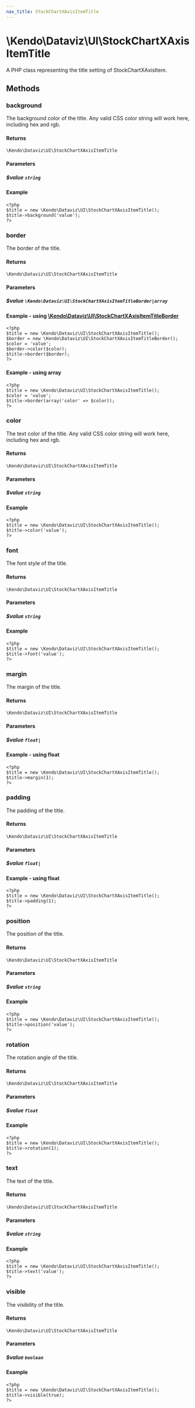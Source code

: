 ```yaml
---
nav_title: StockChartXAxisItemTitle
---
```


# \Kendo\Dataviz\UI\StockChartXAxisItemTitle

A PHP class representing the title setting of StockChartXAxisItem.


## Methods

### background
The background color of the title. Any valid CSS color string will work here, including
hex and rgb.

#### Returns
`\Kendo\Dataviz\UI\StockChartXAxisItemTitle`

#### Parameters

##### $value `string`



#### Example 
    <?php
    $title = new \Kendo\Dataviz\UI\StockChartXAxisItemTitle();
    $title->background('value');
    ?>

### border

The border of the title.

#### Returns
`\Kendo\Dataviz\UI\StockChartXAxisItemTitle`

#### Parameters

##### $value `\Kendo\Dataviz\UI\StockChartXAxisItemTitleBorder|array`


#### Example - using [\Kendo\Dataviz\UI\StockChartXAxisItemTitleBorder](/api/wrappers/php/Kendo/Dataviz/UI/StockChartXAxisItemTitleBorder)
    <?php
    $title = new \Kendo\Dataviz\UI\StockChartXAxisItemTitle();
    $border = new \Kendo\Dataviz\UI\StockChartXAxisItemTitleBorder();
    $color = 'value';
    $border->color($color);
    $title->border($border);
    ?>

#### Example - using array

    <?php
    $title = new \Kendo\Dataviz\UI\StockChartXAxisItemTitle();
    $color = 'value';
    $title->border(array('color' => $color));
    ?>

### color
The text color of the title. Any valid CSS color string will work here, including hex and rgb.

#### Returns
`\Kendo\Dataviz\UI\StockChartXAxisItemTitle`

#### Parameters

##### $value `string`



#### Example 
    <?php
    $title = new \Kendo\Dataviz\UI\StockChartXAxisItemTitle();
    $title->color('value');
    ?>

### font
The font style of the title.

#### Returns
`\Kendo\Dataviz\UI\StockChartXAxisItemTitle`

#### Parameters

##### $value `string`



#### Example 
    <?php
    $title = new \Kendo\Dataviz\UI\StockChartXAxisItemTitle();
    $title->font('value');
    ?>

### margin
The margin of the title.

#### Returns
`\Kendo\Dataviz\UI\StockChartXAxisItemTitle`

#### Parameters

##### $value `float|`



#### Example  - using float
    <?php
    $title = new \Kendo\Dataviz\UI\StockChartXAxisItemTitle();
    $title->margin(1);
    ?>

### padding
The padding of the title.

#### Returns
`\Kendo\Dataviz\UI\StockChartXAxisItemTitle`

#### Parameters

##### $value `float|`



#### Example  - using float
    <?php
    $title = new \Kendo\Dataviz\UI\StockChartXAxisItemTitle();
    $title->padding(1);
    ?>

### position
The position of the title.

#### Returns
`\Kendo\Dataviz\UI\StockChartXAxisItemTitle`

#### Parameters

##### $value `string`



#### Example 
    <?php
    $title = new \Kendo\Dataviz\UI\StockChartXAxisItemTitle();
    $title->position('value');
    ?>

### rotation
The rotation angle of the title.

#### Returns
`\Kendo\Dataviz\UI\StockChartXAxisItemTitle`

#### Parameters

##### $value `float`



#### Example 
    <?php
    $title = new \Kendo\Dataviz\UI\StockChartXAxisItemTitle();
    $title->rotation(1);
    ?>

### text
The text of the title.

#### Returns
`\Kendo\Dataviz\UI\StockChartXAxisItemTitle`

#### Parameters

##### $value `string`



#### Example 
    <?php
    $title = new \Kendo\Dataviz\UI\StockChartXAxisItemTitle();
    $title->text('value');
    ?>

### visible
The visibility of the title.

#### Returns
`\Kendo\Dataviz\UI\StockChartXAxisItemTitle`

#### Parameters

##### $value `boolean`



#### Example 
    <?php
    $title = new \Kendo\Dataviz\UI\StockChartXAxisItemTitle();
    $title->visible(true);
    ?>

